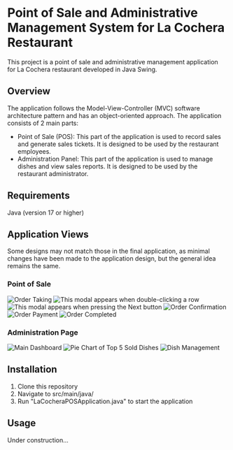 # Point of Sale and Administrative Management System for La Cochera Restaurant
This project is a point of sale and administrative management application for La Cochera restaurant developed in Java Swing.

## Overview
The application follows the Model-View-Controller (MVC) software architecture pattern and has an object-oriented approach. The application consists of 2 main parts:

- Point of Sale (POS): This part of the application is used to record sales and generate sales tickets. It is designed to be used by the restaurant employees.
- Administration Panel: This part of the application is used to manage dishes and view sales reports. It is designed to be used by the restaurant administrator.

## Requirements
Java (version 17 or higher)

## Application Views
Some designs may not match those in the final application, as minimal changes have been made to the application design, but the general idea remains the same.

### Point of Sale
![Order Taking](docs/images/pos-1.png "Order Taking")
![This modal appears when double-clicking a row](docs/images/pos-2.png "Dish Editing")
![This modal appears when pressing the Next button](docs/images/pos-3.png "Customer Details")
![Order Confirmation](docs/images/pos-4.png "Order Confirmation")
![Order Payment](docs/images/pos-5.png "Order Payment")
![Order Completed](docs/images/pos-6.png "Order Completed")

### Administration Page
![Main Dashboard](docs/images/admin-1.png "Main Dashboard")
![Pie Chart of Top 5 Sold Dishes](docs/images/admin-2.png "Pie Chart of Top 5 Sold Dishes")
![Dish Management](docs/images/admin-3.png "Dish Management")

## Installation
1. Clone this repository
2. Navigate to src/main/java/
3. Run "LaCocheraPOSApplication.java" to start the application

## Usage
Under construction...
